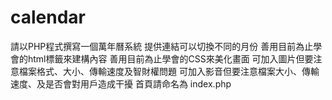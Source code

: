 # calendar
請以PHP程式撰寫一個萬年曆系統
提供連結可以切換不同的月份
善用目前為止學會的html標籤來建構內容
善用目前為止學會的CSS來美化畫面
可加入圖片但要注意檔案格式、大小、傳輸速度及智財權問題
可加入影音但要注意檔案大小、傳輸速度、及是否會對用戶造成干擾
首頁請命名為 index.php
